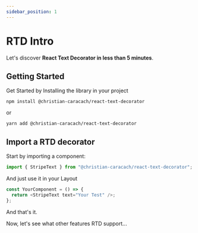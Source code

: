 ```yaml
---
sidebar_position: 1
---
```


# RTD Intro

Let's discover **React Text Decorator in less than 5 minutes**.

## Getting Started

Get Started by Installing the library in your project

```
npm install @christian-caracach/react-text-decorator
```

or

```
yarn add @christian-caracach/react-text-decorator
```

## Import a RTD decorator

Start by importing a component:

```javascript
import { StripeText } from "@christian-caracach/react-text-decorator";
```

And just use it in your Layout

```javascript
const YourComponent = () => {
  return <StripeText text="Your Test" />;
};
```

And that's it.

Now, let's see what other features RTD support...
